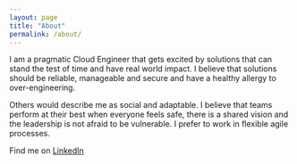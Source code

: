 ```yaml
---
layout: page
title: "About"
permalink: /about/
---
```


I am a pragmatic Cloud Engineer that gets excited by solutions that can stand the test of time and have real world impact. I believe that solutions should be reliable, manageable and secure and have a healthy allergy to over-engineering.

Others would describe me as social and adaptable. I believe that teams perform at their best when everyone feels safe, there is a shared vision and the leadership is not afraid to be vulnerable. I prefer to work in flexible agile processes.

Find me on [LinkedIn](https://www.linkedin.com/in/tiamo-idzenga)
